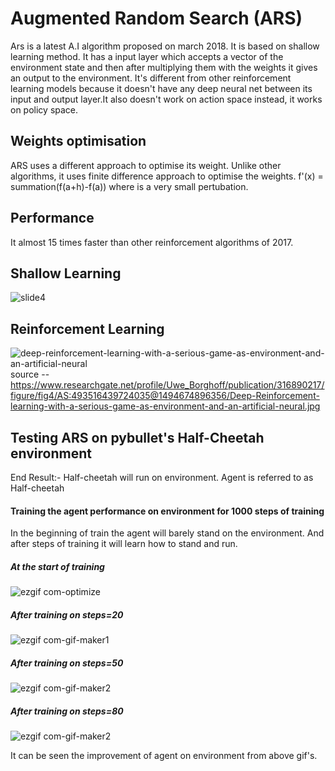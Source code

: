 # Augmented Random Search (ARS)

Ars is a latest A.I algorithm proposed on march 2018.
It is based on shallow learning method. It has a input layer which accepts a vector
of the environment state and then after multiplying them with the weights it gives an output
to the environment.
It's different from other reinforcement learning models because it doesn't have any deep neural net
between its input and output layer.It also doesn't work on action space instead, it works on policy space.

## Weights optimisation
ARS uses a different approach to optimise its weight. Unlike other algorithms, it uses finite difference approach
to optimise the weights.
f'(x) = summation(f(a+h)-f(a)) where is a very small pertubation.

## Performance
It almost 15 times faster than other reinforcement algorithms of 2017. 

## Shallow Learning
![slide4](https://user-images.githubusercontent.com/35776307/42407405-9cfdf854-81d9-11e8-9d00-1c6a99080411.png)

## Reinforcement Learning
![deep-reinforcement-learning-with-a-serious-game-as-environment-and-an-artificial-neural](https://user-images.githubusercontent.com/35776307/42407420-e8820446-81d9-11e8-83c8-f1c5226bb12a.jpg)
source -- https://www.researchgate.net/profile/Uwe_Borghoff/publication/316890217/figure/fig4/AS:493516439724035@1494674896356/Deep-Reinforcement-learning-with-a-serious-game-as-environment-and-an-artificial-neural.jpg

## Testing ARS on pybullet's Half-Cheetah environment
End Result:- Half-cheetah will run on environment.
Agent is referred to as Half-cheetah
#### Training the agent performance on environment for 1000 steps of training
In the beginning of train the agent will barely stand on the environment. And after steps of training it will learn how to stand
and run.

##### At the start of training
![ezgif com-optimize](https://user-images.githubusercontent.com/35776307/42407542-5a4d2400-81dc-11e8-9c61-c646616bf77e.gif)

##### After training on steps=20
![ezgif com-gif-maker1](https://user-images.githubusercontent.com/35776307/42407630-9c330b0e-81dd-11e8-9537-dfe42ba8b5d8.gif)

##### After training on steps=50
![ezgif com-gif-maker2](https://user-images.githubusercontent.com/35776307/42407631-9c72b998-81dd-11e8-8bb5-05717dc0adb9.gif)

##### After training on steps=80
![ezgif com-gif-maker2](https://user-images.githubusercontent.com/35776307/42407631-9c72b998-81dd-11e8-8bb5-05717dc0adb9.gif)


It can be seen the improvement of agent on environment from above gif's.
